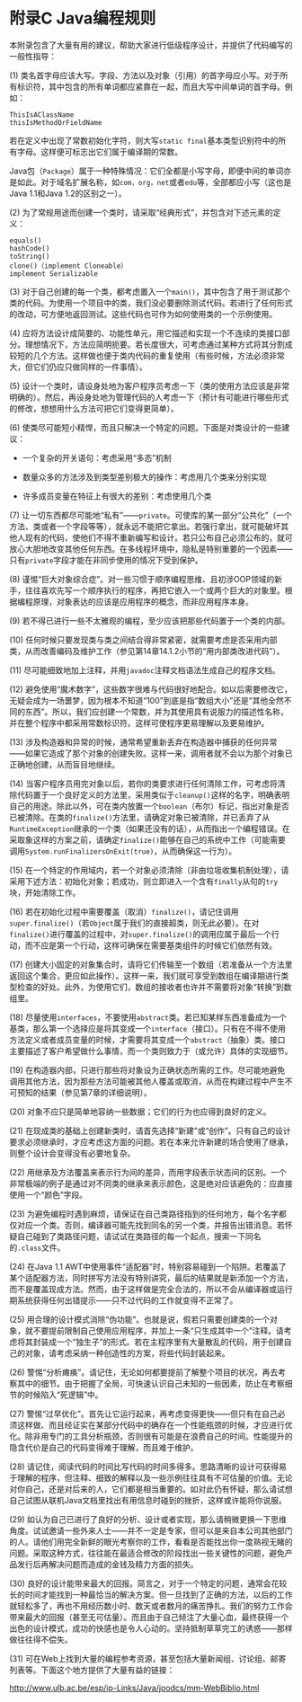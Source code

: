 # 附录C Java编程规则


本附录包含了大量有用的建议，帮助大家进行低级程序设计，并提供了代码编写的一般性指导：

(1) 类名首字母应该大写。字段、方法以及对象（引用）的首字母应小写。对于所有标识符，其中包含的所有单词都应紧靠在一起，而且大写中间单词的首字母。例如：

```
ThisIsAClassName
thisIsMethodOrFieldName
```

若在定义中出现了常数初始化字符，则大写`static final`基本类型识别符中的所有字母。这样便可标志出它们属于编译期的常数。

Java包（`Package`）属于一种特殊情况：它们全都是小写字母，即便中间的单词亦是如此。对于域名扩展名称，如`com，org，net`或者`edu`等，全部都应小写（这也是Java 1.1和Java 1.2的区别之一）。

(2) 为了常规用途而创建一个类时，请采取“经典形式”，并包含对下述元素的定义：

```
equals()
hashCode()
toString()
clone()（implement Cloneable）
implement Serializable
```

(3) 对于自己创建的每一个类，都考虑置入一个`main()`，其中包含了用于测试那个类的代码。为使用一个项目中的类，我们没必要删除测试代码。若进行了任何形式的改动，可方便地返回测试。这些代码也可作为如何使用类的一个示例使用。

(4) 应将方法设计成简要的、功能性单元，用它描述和实现一个不连续的类接口部分。理想情况下，方法应简明扼要。若长度很大，可考虑通过某种方式将其分割成较短的几个方法。这样做也便于类内代码的重复使用（有些时候，方法必须非常大，但它们仍应只做同样的一件事情）。

(5) 设计一个类时，请设身处地为客户程序员考虑一下（类的使用方法应该是非常明确的）。然后，再设身处地为管理代码的人考虑一下（预计有可能进行哪些形式的修改，想想用什么方法可把它们变得更简单）。

(6) 使类尽可能短小精悍，而且只解决一个特定的问题。下面是对类设计的一些建议：

+   一个复杂的开关语句：考虑采用“多态”机制

+   数量众多的方法涉及到类型差别极大的操作：考虑用几个类来分别实现

+   许多成员变量在特征上有很大的差别：考虑使用几个类

(7) 让一切东西都尽可能地“私有”——`private`。可使库的某一部分“公共化”（一个方法、类或者一个字段等等），就永远不能把它拿出。若强行拿出，就可能破坏其他人现有的代码，使他们不得不重新编写和设计。若只公布自己必须公布的，就可放心大胆地改变其他任何东西。在多线程环境中，隐私是特别重要的一个因素——只有`private`字段才能在非同步使用的情况下受到保护。

(8) 谨惕“巨大对象综合症”。对一些习惯于顺序编程思维、且初涉OOP领域的新手，往往喜欢先写一个顺序执行的程序，再把它嵌入一个或两个巨大的对象里。根据编程原理，对象表达的应该是应用程序的概念，而非应用程序本身。

(9) 若不得已进行一些不太雅观的编程，至少应该把那些代码置于一个类的内部。

(10) 任何时候只要发现类与类之间结合得非常紧密，就需要考虑是否采用内部类，从而改善编码及维护工作（参见第14章14.1.2小节的“用内部类改进代码”）。

(11) 尽可能细致地加上注释，并用`javadoc`注释文档语法生成自己的程序文档。

(12) 避免使用“魔术数字”，这些数字很难与代码很好地配合。如以后需要修改它，无疑会成为一场噩梦，因为根本不知道“100”到底是指“数组大小”还是“其他全然不同的东西”。所以，我们应创建一个常数，并为其使用具有说服力的描述性名称，并在整个程序中都采用常数标识符。这样可使程序更易理解以及更易维护。

(13) 涉及构造器和异常的时候，通常希望重新丢弃在构造器中捕获的任何异常——如果它造成了那个对象的创建失败。这样一来，调用者就不会以为那个对象已正确地创建，从而盲目地继续。

(14) 当客户程序员用完对象以后，若你的类要求进行任何清除工作，可考虑将清除代码置于一个良好定义的方法里，采用类似于`cleanup()`这样的名字，明确表明自己的用途。除此以外，可在类内放置一个`boolean`（布尔）标记，指出对象是否已被清除。在类的`finalize()`方法里，请确定对象已被清除，并已丢弃了从`RuntimeException`继承的一个类（如果还没有的话），从而指出一个编程错误。在采取象这样的方案之前，请确定`finalize()`能够在自己的系统中工作（可能需要调用`System.runFinalizersOnExit(true)`，从而确保这一行为）。

(15) 在一个特定的作用域内，若一个对象必须清除（非由垃圾收集机制处理），请采用下述方法：初始化对象；若成功，则立即进入一个含有`finally`从句的`try`块，开始清除工作。

(16) 若在初始化过程中需要覆盖（取消）`finalize()`，请记住调用`super.finalize()`（若`Object`属于我们的直接超类，则无此必要）。在对`finalize()`进行覆盖的过程中，对`super.finalize()`的调用应属于最后一个行动，而不应是第一个行动，这样可确保在需要基类组件的时候它们依然有效。

(17) 创建大小固定的对象集合时，请将它们传输至一个数组（若准备从一个方法里返回这个集合，更应如此操作）。这样一来，我们就可享受到数组在编译期进行类型检查的好处。此外，为使用它们，数组的接收者也许并不需要将对象“转换”到数组里。

(18) 尽量使用`interfaces`，不要使用`abstract`类。若已知某样东西准备成为一个基类，那么第一个选择应是将其变成一个`interface`（接口）。只有在不得不使用方法定义或者成员变量的时候，才需要将其变成一个`abstract`（抽象）类。接口主要描述了客户希望做什么事情，而一个类则致力于（或允许）具体的实现细节。

(19) 在构造器内部，只进行那些将对象设为正确状态所需的工作。尽可能地避免调用其他方法，因为那些方法可能被其他人覆盖或取消，从而在构建过程中产生不可预知的结果（参见第7章的详细说明）。

(20) 对象不应只是简单地容纳一些数据；它们的行为也应得到良好的定义。

(21) 在现成类的基础上创建新类时，请首先选择“新建”或“创作”。只有自己的设计要求必须继承时，才应考虑这方面的问题。若在本来允许新建的场合使用了继承，则整个设计会变得没有必要地复杂。

(22) 用继承及方法覆盖来表示行为间的差异，而用字段表示状态间的区别。一个非常极端的例子是通过对不同类的继承来表示颜色，这是绝对应该避免的：应直接使用一个“颜色”字段。

(23) 为避免编程时遇到麻烦，请保证在自己类路径指到的任何地方，每个名字都仅对应一个类。否则，编译器可能先找到同名的另一个类，并报告出错消息。若怀疑自己碰到了类路径问题，请试试在类路径的每一个起点，搜索一下同名的`.class`文件。

(24) 在Java 1.1 AWT中使用事件“适配器”时，特别容易碰到一个陷阱。若覆盖了某个适配器方法，同时拼写方法没有特别讲究，最后的结果就是新添加一个方法，而不是覆盖现成方法。然而，由于这样做是完全合法的，所以不会从编译器或运行期系统获得任何出错提示——只不过代码的工作就变得不正常了。

(25) 用合理的设计模式消除“伪功能”。也就是说，假若只需要创建类的一个对象，就不要提前限制自己使用应用程序，并加上一条“只生成其中一个”注释。请考虑将其封装成一个“独生子”的形式。若在主程序里有大量散乱的代码，用于创建自己的对象，请考虑采纳一种创造性的方案，将些代码封装起来。

(26) 警惕“分析瘫痪”。请记住，无论如何都要提前了解整个项目的状况，再去考察其中的细节。由于把握了全局，可快速认识自己未知的一些因素，防止在考察细节的时候陷入“死逻辑”中。

(27) 警惕“过早优化”。首先让它运行起来，再考虑变得更快——但只有在自己必须这样做、而且经证实在某部分代码中的确存在一个性能瓶颈的时候，才应进行优化。除非用专门的工具分析瓶颈，否则很有可能是在浪费自己的时间。性能提升的隐含代价是自己的代码变得难于理解，而且难于维护。

(28) 请记住，阅读代码的时间比写代码的时间多得多。思路清晰的设计可获得易于理解的程序，但注释、细致的解释以及一些示例往往具有不可估量的价值。无论对你自己，还是对后来的人，它们都是相当重要的。如对此仍有怀疑，那么请试想自己试图从联机Java文档里找出有用信息时碰到的挫折，这样或许能将你说服。

(29) 如认为自己已进行了良好的分析、设计或者实现，那么请稍微更换一下思维角度。试试邀请一些外来人士——并不一定是专家，但可以是来自本公司其他部门的人。请他们用完全新鲜的眼光考察你的工作，看看是否能找出你一度熟视无睹的问题。采取这种方式，往往能在最适合修改的阶段找出一些关键性的问题，避免产品发行后再解决问题而造成的金钱及精力方面的损失。

(30) 良好的设计能带来最大的回报。简言之，对于一个特定的问题，通常会花较长的时间才能找到一种最恰当的解决方案。但一旦找到了正确的方法，以后的工作就轻松多了，再也不用经历数小时、数天或者数月的痛苦挣扎。我们的努力工作会带来最大的回报（甚至无可估量）。而且由于自己倾注了大量心血，最终获得一个出色的设计模式，成功的快感也是令人心动的。坚持抵制草草完工的诱惑——那样做往往得不偿失。

(31) 可在Web上找到大量的编程参考资源，甚至包括大量新闻组、讨论组、邮寄列表等。下面这个地方提供了大量有益的链接：

http://www.ulb.ac.be/esp/ip-Links/Java/joodcs/mm-WebBiblio.html
